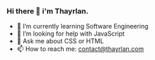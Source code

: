### Hi there 👋 i'm Thayrlan.


- 🌱 I’m currently learning Software Engineering 
- 🤔 I’m looking for help with JavaScript
- 💬 Ask me about CSS or HTML
- 📫 How to reach me: contact@thayrlan.com


